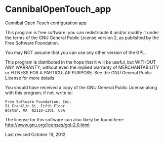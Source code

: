 CannibalOpenTouch_app
=====================

Cannibal Open Touch configuration app

This program is free software; you can redistribute it and/or modify it under
the terms of the GNU General Public License version 2, as published by the
Free Software Foundation.

You may NOT assume that you can use any other version of the GPL.

This program is distributed in the hope that it will be useful, but WITHOUT
ANY WARRANTY; without even the implied warranty of MERCHANTABILITY or FITNESS
FOR A PARTICULAR PURPOSE. See the GNU General Public License for more details

You should have received a copy of the GNU General Public License along with
this program; if not, write to:

    Free Software Foundation, Inc.
    51 Franklin St, Fifth Floor
    Boston, MA  02110-1301  USA

The license for this software can also likely be found here:
http://www.gnu.org/licenses/gpl-2.0.html

Last revised October 19, 2012
